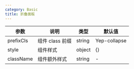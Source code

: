 ```yaml
---
category: Basic
title: 折叠面板
---
```


<DEMO>

| 参数      | 说明            | 类型   | 默认值       |
| --------- | --------------- | ------ | ------------ |
| prefixCls | 组件 class 前缀 | string | Yep-collapse |
| style     | 组件样式        | object | {}           |
| className | 组件额外样式    | string | -            |
